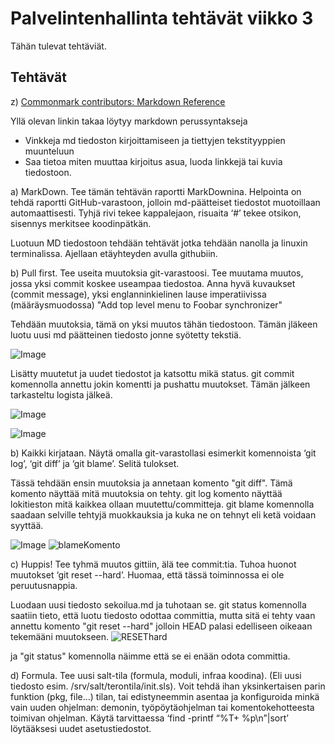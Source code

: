 # Palvelintenhallinta tehtävät viikko 3
Tähän tulevat tehtäviät.

## Tehtävät
z) [Commonmark contributors: Markdown Reference](https://commonmark.org/help/)

Yllä olevan linkin takaa löytyy markdown perussyntakseja
- Vinkkeja md tiedoston kirjoittamiseen ja tiettyjen tekstityyppien muunteluun
- Saa tietoa miten muuttaa kirjoitus asua, luoda linkkejä tai kuvia tiedostoon.

a) MarkDown. Tee tämän tehtävän raportti MarkDownina. Helpointa on tehdä raportti GitHub-varastoon, jolloin md-päätteiset tiedostot muotoillaan automaattisesti. Tyhjä rivi tekee kappalejaon, risuaita ‘#’ tekee otsikon, sisennys merkitsee koodinpätkän.

Luotuun MD tiedostoon tehdään tehtävät jotka tehdään nanolla ja linuxin terminalissa. Ajellaan etäyhteyden avulla githubiin.

b) Pull first. Tee useita muutoksia git-varastoosi. Tee muutama muutos, jossa yksi commit koskee useampaa tiedostoa. Anna hyvä kuvaukset (commit message), yksi englanninkielinen lause imperatiivissa (määräysmuodossa) "Add top level menu to Foobar synchronizer"

Tehdään muutoksia, tämä on yksi muutos tähän tiedostoon. Tämän jläkeen luotu uusi md päätteinen tiedosto jonne syötetty tekstiä.

![Image](file:///home/atte/Pictures/Screenshot_2021-11-16_20-56-33.png)

Lisätty muutetut ja uudet tiedostot ja katsottu mikä status. git commit komennolla annettu jokin komentti ja pushattu muutokset. Tämän jälkeen tarkasteltu logista jälkeä.

![Image](file:///home/atte/Pictures/Screenshot_2021-11-16_20-58-03.png)

![Image](file:///home/atte/Pictures/Screenshot_2021-11-16_20-58-25.png)

b) Kaikki kirjataan. Näytä omalla git-varastollasi esimerkit komennoista ‘git log’, ‘git diff’ ja ‘git blame’. Selitä tulokset.

Tässä tehdään ensin muutoksia ja annetaan komento "git diff". Tämä komento näyttää mitä muutoksia on tehty. git log komento näyttää lokitieston mitä kaikkea ollaan muutettu/committeja. git blame komennolla saadaan selville tehtyjä muokkauksia ja kuka ne on tehnyt eli ketä voidaan syyttää.

![Image](file:///home/atte/Pictures/muutoksetDIFF.png)
![blameKomento](file:///home/atte/Pictures/blame.png)

c) Huppis! Tee tyhmä muutos gittiin, älä tee commit:tia. Tuhoa huonot muutokset ‘git reset --hard’. Huomaa, että tässä toiminnossa ei ole peruutusnappia.

Luodaan uusi tiedosto sekoilua.md ja tuhotaan se. git status komennolla saatiin tieto, että luotu tiedosto odottaa committia, mutta sitä ei tehty vaan annettu komento "git reset --hard" jolloin HEAD palasi edelliseen oikeaan tekemääni muutokseen. 
![RESEThard](file:///home/atte/Pictures/resetKova.png)

ja "git status" komennolla näimme että se ei enään odota committia.

d) Formula. Tee uusi salt-tila (formula, moduli, infraa koodina). (Eli uusi tiedosto esim. /srv/salt/terontila/init.sls). Voit tehdä ihan yksinkertaisen parin funktion (pkg, file...) tilan, tai edistyneemmin asentaa ja konfiguroida minkä vain uuden ohjelman: demonin, työpöytäohjelman tai komentokehotteesta toimivan ohjelman. Käytä tarvittaessa ‘find -printf “%T+ %p\n”|sort’ löytääksesi uudet asetustiedostot.

